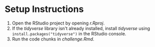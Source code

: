 # Setup Instructions

1. Open the RStudio project by opening *r.Rproj*.
2. If the *tidyverse* library isn't already installed, install *tidyverse* using `install.packages("tidyverse")` in the RStudio console.
3. Run the code chunks in *challenge.Rmd*.
